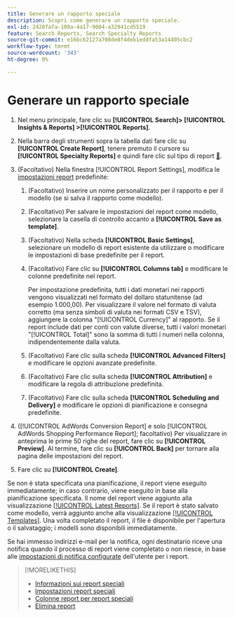 ```yaml
---
title: Generare un rapporto speciale
description: Scopri come generare un rapporto speciale.
exl-id: 2428fafa-109a-4a17-9004-a32941cd5519
feature: Search Reports, Search Specialty Reports
source-git-commit: e16bc62127a708de8f4deb1eddfa53a14405cbc2
workflow-type: tm+mt
source-wordcount: '343'
ht-degree: 0%

---
```


# Generare un rapporto speciale

1. Nel menu principale, fare clic su **[!UICONTROL Search]> [!UICONTROL Insights & Reports] >[!UICONTROL Reports]**.

1. Nella barra degli strumenti sopra la tabella dati fare clic su **[!UICONTROL Create Report]**, tenere premuto il cursore su **[!UICONTROL Specialty Reports]** e quindi fare clic sul tipo di report [&#128279;](/help/search-social-commerce/reports/management/specialty/specialty-report-about.md).

1. (Facoltativo) Nella finestra [!UICONTROL Report Settings], modifica le [impostazioni report](specialty-report-settings.md) predefinite:

   1. (Facoltativo) Inserire un nome personalizzato per il rapporto e per il modello (se si salva il rapporto come modello).

   1. (Facoltativo) Per salvare le impostazioni del report come modello, selezionare la casella di controllo accanto a **[!UICONTROL Save as template]**.

   1. (Facoltativo) Nella scheda **[!UICONTROL Basic Settings]**, selezionare un modello di report esistente da utilizzare o modificare le impostazioni di base predefinite per il report.

   1. (Facoltativo) Fare clic su **[!UICONTROL Columns tab]** e modificare le colonne predefinite nel report.

      Per impostazione predefinita, tutti i dati monetari nei rapporti vengono visualizzati nel formato del dollaro statunitense (ad esempio 1.000,00). Per visualizzare il valore nel formato di valuta corretto (ma senza simboli di valuta nei formati CSV e TSV), aggiungere la colonna &quot;[!UICONTROL Currency]&quot; al rapporto. Se il report include dati per conti con valute diverse, tutti i valori monetari &quot;[!UICONTROL Total]&quot; sono la somma di tutti i numeri nella colonna, indipendentemente dalla valuta.

   1. (Facoltativo) Fare clic sulla scheda **[!UICONTROL Advanced Filters]** e modificare le opzioni avanzate predefinite.

   1. (Facoltativo) Fare clic sulla scheda **[!UICONTROL Attribution]** e modificare la regola di attribuzione predefinita.

   1. (Facoltativo) Fare clic sulla scheda **[!UICONTROL Scheduling and Delivery]** e modificare le opzioni di pianificazione e consegna predefinite.

1. ([!UICONTROL AdWords Conversion Report] e solo [!UICONTROL AdWords Shopping Performance Report]; facoltativo) Per visualizzare in anteprima le prime 50 righe del report, fare clic su **[!UICONTROL Preview]**. Al termine, fare clic su **[!UICONTROL Back]** per tornare alla pagina delle impostazioni del report.

1. Fare clic su **[!UICONTROL Create]**.

Se non è stata specificata una pianificazione, il report viene eseguito immediatamente; in caso contrario, viene eseguito in base alla pianificazione specificata. Il nome del report viene aggiunto alla visualizzazione [[!UICONTROL Latest Reports]](/help/search-social-commerce/reports/report-about.md). Se il report è stato salvato come modello, verrà aggiunto anche alla visualizzazione [[!UICONTROL Templates]](/help/search-social-commerce/reports/report-about.md). Una volta completato il report, il file è disponibile per l&#39;apertura o il salvataggio; i modelli sono disponibili immediatamente.

Se hai immesso indirizzi e-mail per la notifica, ogni destinatario riceve una notifica quando il processo di report viene completato o non riesce, in base alle [impostazioni di notifica configurate](/help/search-social-commerce/notifications/notification-edit.md) dell&#39;utente per i report.

>[!MORELIKETHIS]
>
>* [Informazioni sui report speciali](/help/search-social-commerce/reports/management/specialty/specialty-report-about.md)
>* [Impostazioni report speciali](/help/search-social-commerce/reports/management/specialty/specialty-report-settings.md)
>* [Colonne report per report speciali](/help/search-social-commerce/reports/management/specialty/specialty-report-columns.md)
>* [Elimina report](/help/search-social-commerce/reports/management/report-delete.md)
